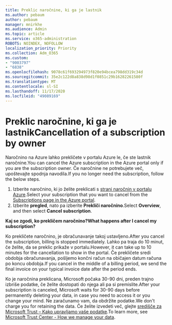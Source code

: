 ```yaml
---
title: Preklic naročnine, ki ga je lastnik
ms.author: pebaum
author: pebaum
manager: mnirkhe
ms.audience: Admin
ms.topic: article
ms.service: o365-administration
ROBOTS: NOINDEX, NOFOLLOW
localization_priority: Priority
ms.collection: Adm_O365
ms.custom:
- "9003797"
- "6838"
ms.openlocfilehash: 9078c61f693294973f820e94bcea798dd319c34d
ms.sourcegitcommit: 35e2c122d8a838d98d1f0851c29b16282261580f
ms.translationtype: MT
ms.contentlocale: sl-SI
ms.lasthandoff: 11/17/2020
ms.locfileid: "49089169"
---
```

# <a name="cancellation-of-a-subscription-by-owner"></a><span data-ttu-id="da7cc-102">Preklic naročnine, ki ga je lastnik</span><span class="sxs-lookup"><span data-stu-id="da7cc-102">Cancellation of a subscription by owner</span></span>

<span data-ttu-id="da7cc-103">Naročnino na Azure lahko prekličete v portalu Azure le, če ste lastnik naročnine.</span><span class="sxs-lookup"><span data-stu-id="da7cc-103">You can cancel the Azure subscription in the Azure portal only if you are the subscription owner.</span></span> <span data-ttu-id="da7cc-104">Če naročnine ne potrebujete več, upoštevajte spodnja navodila.</span><span class="sxs-lookup"><span data-stu-id="da7cc-104">If you no longer need the subscription, follow the below steps.</span></span>

1. <span data-ttu-id="da7cc-105">Izberite naročnino, ki jo želite preklicati s [strani naročnin v portalu Azure](https://ms.portal.azure.com/#blade/Microsoft_Azure_Billing/SubscriptionsBlade).</span><span class="sxs-lookup"><span data-stu-id="da7cc-105">Select your subscription that you want to cancel from the [Subscriptions page in the Azure portal](https://ms.portal.azure.com/#blade/Microsoft_Azure_Billing/SubscriptionsBlade).</span></span>
2. <span data-ttu-id="da7cc-106">Izberite **pregled**, nato pa izberite **Prekliči naročnino**.</span><span class="sxs-lookup"><span data-stu-id="da7cc-106">Select **Overview**, and then select **Cancel subscription**.</span></span>

<span data-ttu-id="da7cc-107">**Kaj se zgodi, ko prekličem naročnino?**</span><span class="sxs-lookup"><span data-stu-id="da7cc-107">**What happens after I cancel my subscription?**</span></span>

<span data-ttu-id="da7cc-108">Ko prekličete naročnino, je obračunavanje takoj ustavljeno.</span><span class="sxs-lookup"><span data-stu-id="da7cc-108">After you cancel the subscription, billing is stopped immediately.</span></span> <span data-ttu-id="da7cc-109">Lahko pa traja do 10 minut, če želite, da se preklic prikaže v portalu.</span><span class="sxs-lookup"><span data-stu-id="da7cc-109">However, it can take up to 10 minutes for the cancellation to show in the portal.</span></span> <span data-ttu-id="da7cc-110">Če prekličete sredi obdobja obračunavanja, pošljemo končni račun na običajen datum računa po koncu obdobja.</span><span class="sxs-lookup"><span data-stu-id="da7cc-110">If you cancel in the middle of a billing period, we send the final invoice on your typical invoice date after the period ends.</span></span>

<span data-ttu-id="da7cc-111">Ko je naročnina preklicana, Microsoft počaka 30-90 dni, preden trajno izbriše podatke, če želite dostopati do njega ali pa si premislite.</span><span class="sxs-lookup"><span data-stu-id="da7cc-111">After your subscription is canceled, Microsoft waits for 30-90 days before permanently deleting your data, in case you need to access it or you change your mind.</span></span> <span data-ttu-id="da7cc-112">Ne zaračunamo vam, da obdržite podatke.</span><span class="sxs-lookup"><span data-stu-id="da7cc-112">We don't charge you for retaining the data.</span></span> <span data-ttu-id="da7cc-113">Če želite izvedeti več, glejte [središče za Microsoft Trust – Kako upravljamo vaše podatke](https://www.microsoft.com/trust-center/privacy/data-management#leave).</span><span class="sxs-lookup"><span data-stu-id="da7cc-113">To learn more, see [Microsoft Trust Center - How we manage your data](https://www.microsoft.com/trust-center/privacy/data-management#leave).</span></span>


